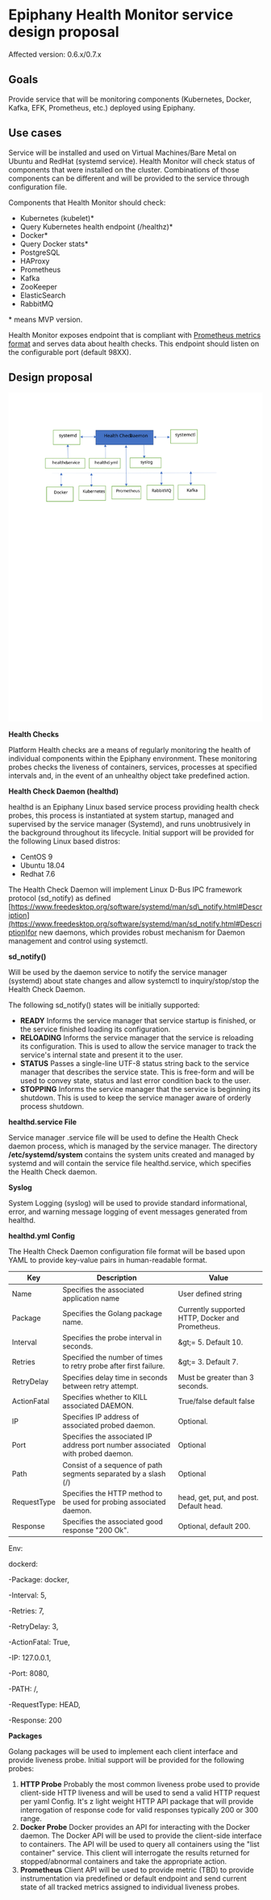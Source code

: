 


# Epiphany Health Monitor service design proposal

Affected version: 0.6.x/0.7.x

## Goals

Provide service that will be monitoring components (Kubernetes, Docker, Kafka, EFK, Prometheus, etc.) deployed using Epiphany.

## Use cases

Service will be installed and used on Virtual Machines/Bare Metal on Ubuntu and RedHat (systemd service). Health Monitor will check status of components that were installed on the cluster. Combinations of those components can be different and will be provided to the service through configuration file.

Components that Health Monitor should check:

- Kubernetes (kubelet)\*
- Query Kubernetes health endpoint (/healthz)\*
- Docker\*
- Query Docker stats\*
- PostgreSQL
- HAProxy
- Prometheus
- Kafka
- ZooKeeper
- ElasticSearch
- RabbitMQ

\* means MVP version.

Health Monitor exposes endpoint that is compliant with [Prometheus metrics format](https://github.com/prometheus/docs/blob/master/content/docs/instrumenting/exposition_formats.md#text-format-example) and serves data about health checks. This endpoint should listen on the configurable port (default 98XX).

## Design proposal

![Health Monitor diagram](health-monitor.svg)

**Health Checks**

Platform Health checks are a means of regularly monitoring the health of individual components within the Epiphany environment. These monitoring probes checks the liveness of containers, services, processes at specified intervals and, in the event of an unhealthy object take predefined action.

**Health Check Daemon (healthd)**

healthd is an Epiphany Linux based service process providing health check probes, this process is instantiated at system startup, managed and supervised by the service manager (Systemd), and runs unobtrusively in the background throughout its lifecycle. Initial support will be provided for the following Linux based distros:

- CentOS 9
- Ubuntu 18.04
- Redhat 7.6

The Health Check Daemon will implement Linux D-Bus IPC framework  protocol (sd\_notify) as defined [https://www.freedesktop.org/software/systemd/man/sd\_notify.html#Description](https://www.freedesktop.org/software/systemd/man/sd_notify.html#Description)for new daemons, which provides robust mechanism for Daemon management and control using systemctl.

**sd\_notify()**

Will be used by the daemon service to notify the service manager (systemd)  about state changes and allow systemctl to inquiry/stop/stop the Health Check Daemon.

The following sd\_notify() states will be initially supported:

- **READY** Informs the service manager that service startup is finished, or the service finished loading its configuration.
- **RELOADING** Informs the service manager that the service is reloading its configuration. This is used to allow the service manager to track the service&#39;s internal state and present it to the user.
- **STATUS** Passes a single-line UTF-8 status string back to the service manager that describes the service state. This is free-form and will be used to convey state, status and last error condition back to the user.
- **STOPPING** Informs the service manager that the service is beginning its shutdown. This is used to keep the service manager aware of orderly process shutdown.

**healthd.service File**

Service manager .service file will be used to define the Health Check daemon process, which is managed by the service manager. The directory **/etc/systemd/system** contains the system units created and managed by systemd and will contain the service file healthd.service, which specifies the Health Check daemon.

**Syslog**

System Logging (syslog) will be used to provide standard informational, error, and warning message logging of event messages generated from healthd.

**healthd.yml**  **Config**

The Health Check Daemon configuration file format will be based upon YAML to provide key-value pairs in human-readable format.

| **Key** | **Description** | **Value** |
| --- | --- | --- |
| Name | Specifies the associated application name | User defined string |
| Package | Specifies the Golang package name. | Currently supported HTTP, Docker and Prometheus. |
| Interval | Specifies the probe interval in seconds. | \&gt;= 5. Default 10. |
| Retries | Specified the number of times to retry probe after first failure. | \&gt;= 3. Default 7. |
| RetryDelay | Specifies delay time in seconds between retry attempt. | Must be greater than 3 seconds. |
| ActionFatal | Specifies whether to KILL associated DAEMON. | True/false default false |
| IP | Specifies IP address of associated probed daemon. | Optional. |
| Port | Specifies the associated IP address port number associated with probed daemon. | Optional |
| Path | Consist of a sequence of path segments separated by a slash (/) | Optional |
| RequestType | Specifies the HTTP method to be used for probing associated daemon. | head, get, put, and  post. Default head. |
| Response | Specifies the associated good response &quot;200 Ok&quot;. | Optional, default 200. |

Env:

dockerd:

  -Package: docker,
  
  -Interval: 5,
  
  -Retries:  7,
  
  -RetryDelay: 3,
  
  -ActionFatal: True,
  
  -IP: 127.0.0.1,
  
  -Port: 8080,
  
  -PATH: /,
  
  -RequestType: HEAD,
  
  -Response: 200




**Packages**

Golang packages will be used to implement each client interface and provide liveness probe. Initial support will be provided for the following probes:

1. **HTTP Probe** Probably the most common liveness probe used to provide client-side HTTP liveness and will be used to send a valid HTTP request per yaml Config. It&#39;s z light weight HTTP API package that will provide interrogation of response code for valid responses typically 200 or 300 range.
2. **Docker Probe** Docker provides an API for interacting with the Docker daemon. The Docker API will be used to provide the client-side interface to containers. The API will be used to query all containers using the &quot;list container&quot; service. This client will interrogate the results returned for stopped/abnormal containers and take the appropriate action.
3. **Prometheus** Client API will be used to provide metric (TBD) to provide instrumentation via predefined or default endpoint and send current state of all tracked metrics assigned to individual liveness probes.
